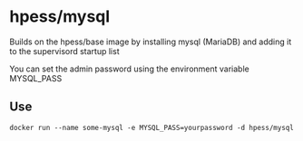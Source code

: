 # hpess/mysql
Builds on the hpess/base image by installing mysql (MariaDB) and adding it to the supervisord startup list

You can set the admin password using the environment variable MYSQL_PASS

## Use
```
docker run --name some-mysql -e MYSQL_PASS=yourpassword -d hpess/mysql
```
